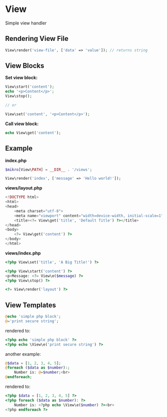 # View
Simple view handler

## Rendering View File
```php
View\render('view-file', ['data' => 'value']); // returns string
```

## View Blocks
**Set view block:**
```php
View\start('content');
echo '<p>Content</p>';
View\stop();

// or

View\set('content', '<p>Content</p>');
```

**Call view block:**
```php
echo View\get('content');
```

## Example

**index.php**
```php
$mikro[View\PATH] = __DIR__ . '/views';

View\render('index', ['message' => 'Hello world!']);
```

**views/layout.php**
```php
<!DOCTYPE html>
<html>
<head>
    <meta charset="utf-8">
    <meta name="viewport" content="width=device-width, initial-scale=1">
    <title><?= View\get('title', 'Default Title') ?></title>
</head>
<body>
    <?= View\get('content') ?>
</body>
</html>
```

**views/index.php**
```php
<?php View\set('title', 'A Big Title!') ?>

<?php View\start('content') ?>
<p>Message: <?= View\e($message) ?>
<?php View\stop() ?>

<?= View\render('layout') ?>
```

## View Templates

```php
@echo 'simple php block';
@='print secure string';
```

rendered to:

```php
<?php echo 'simple php block' ?>
<?php echo \View\e('print secure string') ?>
```

another example:

```php
@$data = [1, 2, 3, 4, 5];
@foreach ($data as $number):;
    Number is: @=$number;<br>
@endforeach;
```

rendered to:

```php
<?php $data = [1, 2, 3, 4, 5] ?>
<?php foreach ($data as $number): ?>
    Number is: <?php echo \View\e($number) ?><br>
<?php endforeach ?>
```
